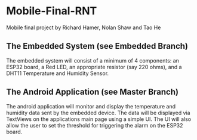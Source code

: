 # Mobile-Final-RNT
Mobile final project by Richard Hamer, Nolan Shaw and Tao He


## The Embedded System (see Embedded Branch)

The embedded system will consist of a minimum of 4 components: an ESP32 board, a Red LED, an appropriate resistor (say 220 ohms), and a DHT11 Temperature and Humidity Sensor.


## The Android Application (see Master Branch)

The android application will monitor and display the temperature and humidity data sent by the embedded device. The data will be displayed via TextViews on the applications main page using a simple UI. The UI will also allow the user to set the threshold for triggering the alarm on the ESP32 board. 
